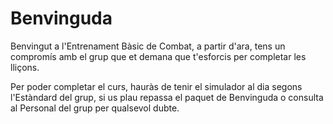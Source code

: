 # Benvinguda

Benvingut a l'Entrenament Bàsic de Combat, a partir d'ara, tens un compromís amb el grup que et demana que t'esforcis per completar les lliçons.

Per poder completar el curs, hauràs de tenir el simulador al dia segons l'Estàndard del grup, si us plau repassa el paquet de Benvinguda o consulta al Personal del grup per qualsevol dubte.
